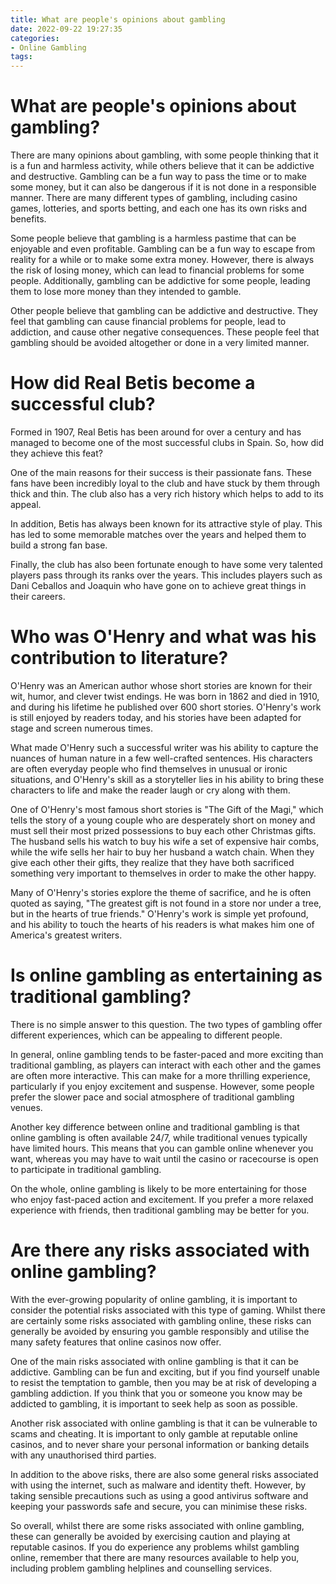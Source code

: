 ```yaml
---
title: What are people's opinions about gambling
date: 2022-09-22 19:27:35
categories:
- Online Gambling
tags:
---
```



#  What are people's opinions about gambling?

There are many opinions about gambling, with some people thinking that it is a fun and harmless activity, while others believe that it can be addictive and destructive. Gambling can be a fun way to pass the time or to make some money, but it can also be dangerous if it is not done in a responsible manner. There are many different types of gambling, including casino games, lotteries, and sports betting, and each one has its own risks and benefits.

Some people believe that gambling is a harmless pastime that can be enjoyable and even profitable. Gambling can be a fun way to escape from reality for a while or to make some extra money. However, there is always the risk of losing money, which can lead to financial problems for some people. Additionally, gambling can be addictive for some people, leading them to lose more money than they intended to gamble.

Other people believe that gambling can be addictive and destructive. They feel that gambling can cause financial problems for people, lead to addiction, and cause other negative consequences. These people feel that gambling should be avoided altogether or done in a very limited manner.

#  How did Real Betis become a successful club?

Formed in 1907, Real Betis has been around for over a century and has managed to become one of the most successful clubs in Spain. So, how did they achieve this feat?

One of the main reasons for their success is their passionate fans. These fans have been incredibly loyal to the club and have stuck by them through thick and thin. The club also has a very rich history which helps to add to its appeal.

In addition, Betis has always been known for its attractive style of play. This has led to some memorable matches over the years and helped them to build a strong fan base.

Finally, the club has also been fortunate enough to have some very talented players pass through its ranks over the years. This includes players such as Dani Ceballos and Joaquin who have gone on to achieve great things in their careers.

#  Who was O'Henry and what was his contribution to literature?

O'Henry was an American author whose short stories are known for their wit, humor, and clever twist endings. He was born in 1862 and died in 1910, and during his lifetime he published over 600 short stories. O'Henry's work is still enjoyed by readers today, and his stories have been adapted for stage and screen numerous times.

What made O'Henry such a successful writer was his ability to capture the nuances of human nature in a few well-crafted sentences. His characters are often everyday people who find themselves in unusual or ironic situations, and O'Henry's skill as a storyteller lies in his ability to bring these characters to life and make the reader laugh or cry along with them.

One of O'Henry's most famous short stories is "The Gift of the Magi," which tells the story of a young couple who are desperately short on money and must sell their most prized possessions to buy each other Christmas gifts. The husband sells his watch to buy his wife a set of expensive hair combs, while the wife sells her hair to buy her husband a watch chain. When they give each other their gifts, they realize that they have both sacrificed something very important to themselves in order to make the other happy.

Many of O'Henry's stories explore the theme of sacrifice, and he is often quoted as saying, "The greatest gift is not found in a store nor under a tree, but in the hearts of true friends." O'Henry's work is simple yet profound, and his ability to touch the hearts of his readers is what makes him one of America's greatest writers.

#  Is online gambling as entertaining as traditional gambling?

There is no simple answer to this question. The two types of gambling offer different experiences, which can be appealing to different people.

In general, online gambling tends to be faster-paced and more exciting than traditional gambling, as players can interact with each other and the games are often more interactive. This can make for a more thrilling experience, particularly if you enjoy excitement and suspense. However, some people prefer the slower pace and social atmosphere of traditional gambling venues.

Another key difference between online and traditional gambling is that online gambling is often available 24/7, while traditional venues typically have limited hours. This means that you can gamble online whenever you want, whereas you may have to wait until the casino or racecourse is open to participate in traditional gambling.

On the whole, online gambling is likely to be more entertaining for those who enjoy fast-paced action and excitement. If you prefer a more relaxed experience with friends, then traditional gambling may be better for you.

#  Are there any risks associated with online gambling?

With the ever-growing popularity of online gambling, it is important to consider the potential risks associated with this type of gaming. Whilst there are certainly some risks associated with gambling online, these risks can generally be avoided by ensuring you gamble responsibly and utilise the many safety features that online casinos now offer.

One of the main risks associated with online gambling is that it can be addictive. Gambling can be fun and exciting, but if you find yourself unable to resist the temptation to gamble, then you may be at risk of developing a gambling addiction. If you think that you or someone you know may be addicted to gambling, it is important to seek help as soon as possible.

Another risk associated with online gambling is that it can be vulnerable to scams and cheating. It is important to only gamble at reputable online casinos, and to never share your personal information or banking details with any unauthorised third parties.

In addition to the above risks, there are also some general risks associated with using the internet, such as malware and identity theft. However, by taking sensible precautions such as using a good antivirus software and keeping your passwords safe and secure, you can minimise these risks.

So overall, whilst there are some risks associated with online gambling, these can generally be avoided by exercising caution and playing at reputable casinos. If you do experience any problems whilst gambling online, remember that there are many resources available to help you, including problem gambling helplines and counselling services.